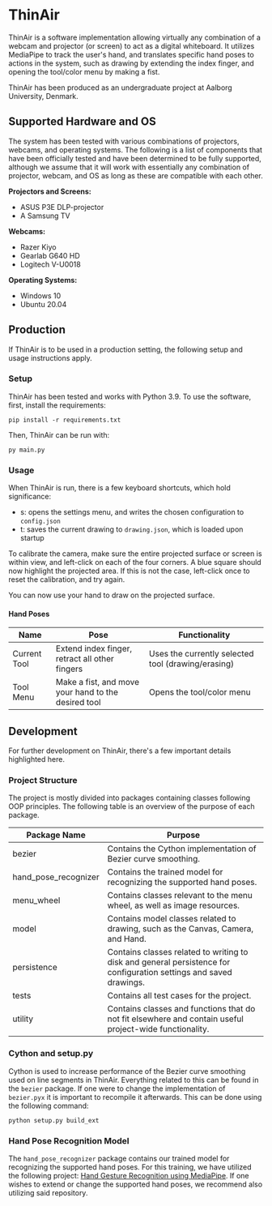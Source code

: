 # ThinAir
ThinAir is a software implementation allowing virtually any combination of a webcam and projector (or screen) to act as a digital whiteboard. It utilizes MediaPipe to track the user's hand, and translates specific hand poses to actions in the system, such as drawing by extending the index finger, and opening the tool/color menu by making a fist.

ThinAir has been produced as an undergraduate project at Aalborg University, Denmark.

## Supported Hardware and OS
The system has been tested with various combinations of projectors, webcams, and operating systems. The following is a list of components that have been officially tested and have been determined to be fully supported, although we assume that it will work with essentially any combination of projector, webcam, and OS as long as these are compatible with each other.

**Projectors and Screens:**
 - ASUS P3E DLP-projector
 - A Samsung TV

**Webcams:**
 - Razer Kiyo
 - Gearlab G640 HD
 - Logitech V-U0018

**Operating Systems:**
 - Windows 10
 - Ubuntu 20.04

## Production
If ThinAir is to be used in a production setting, the following setup and usage instructions apply.
### Setup
ThinAir has been tested and works with Python 3.9. To use the software, first, install the requirements:
```
pip install -r requirements.txt
```

Then, ThinAir can be run with:
```
py main.py
```

### Usage
When ThinAir is run, there is a few keyboard shortcuts, which hold significance:
 - s: opens the settings menu, and writes the chosen configuration to `config.json`
 - t: saves the current drawing to `drawing.json`, which is loaded upon startup

To calibrate the camera, make sure the entire projected surface or screen is within view, and left-click on each of the four corners. A blue square should now highlight the projected area. If this is not the case, left-click once to reset the calibration, and try again.

You can now use your hand to draw on the projected surface.

#### Hand Poses
| **Name**     | **Pose**                                            | **Functionality**                                  |
|--------------|-----------------------------------------------------|----------------------------------------------------|
| Current Tool | Extend index finger, retract all other fingers      | Uses the currently selected tool (drawing/erasing) |
| Tool Menu    | Make a fist, and move your hand to the desired tool | Opens the tool/color menu                          |

## Development
For further development on ThinAir, there's a few important details highlighted here.

### Project Structure
The project is mostly divided into packages containing classes following OOP principles. The following table is an overview of the purpose of each package.

| **Package Name**     | **Purpose**                                                                                                        |
|----------------------|--------------------------------------------------------------------------------------------------------------------|
| bezier               | Contains the Cython implementation of Bezier curve smoothing.                                                      |
| hand_pose_recognizer | Contains the trained model for recognizing the supported hand poses.                                               |
| menu_wheel           | Contains classes relevant to the menu wheel, as well as image resources.                                           |
| model                | Contains model classes related to drawing, such as the Canvas, Camera, and Hand.                                   |
| persistence          | Contains classes related to writing to disk and general persistence for configuration settings and saved drawings. |
| tests                | Contains all test cases for the project.                                                                           |
| utility              | Contains classes and functions that do not fit elsewhere and contain useful project-wide functionality.            |

### Cython and setup.py
Cython is used to increase performance of the Bezier curve smoothing used on line segments in ThinAir. Everything related to this can be found in the `bezier` package. If one were to change the implementation of `bezier.pyx` it is important to recompile it afterwards.
This can be done using the following command:
```
python setup.py build_ext
```

### Hand Pose Recognition Model
The `hand_pose_recognizer` package contains our trained model for recognizing the supported hand poses. For this training, we have utilized the following project: [Hand Gesture Recognition using MediaPipe](https://github.com/Kazuhito00/hand-gesture-recognition-using-mediapipe).
If one wishes to extend or change the supported hand poses, we recommend also utilizing said repository.